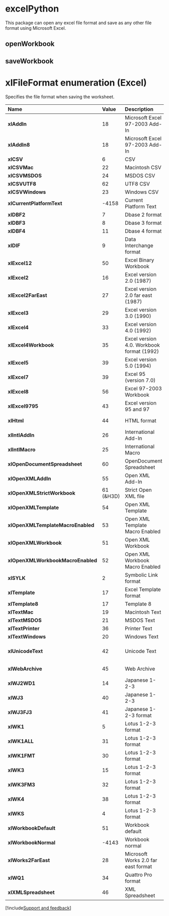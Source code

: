 # excelPython

This package can open any excel file format and save as any other file format using Microsoft Excel.

## openWorkbook

## saveWorkbook 

# xlFileFormat enumeration (Excel)

Specifies the file format when saving the worksheet.

|Name|Value|Description|Extension|
|:-----|:-----|:-----|:-----|
| **xlAddIn**|18|Microsoft Excel 97-2003 Add-In|*.xla|
| **xlAddIn8**|18|Microsoft Excel 97-2003 Add-In|*.xla|
| **xlCSV**|6|CSV|*.csv|
| **xlCSVMac**|22|Macintosh CSV|*.csv|
| **xlCSVMSDOS**|24|MSDOS CSV|*.csv|
| **xlCSVUTF8**|62|UTF8 CSV|*.csv|
| **xlCSVWindows**|23|Windows CSV|*.csv|
| **xlCurrentPlatformText**|-4158|Current Platform Text|*.txt|
| **xlDBF2**|7|Dbase 2 format|*.dbf|
| **xlDBF3**|8|Dbase 3 format|*.dbf|
| **xlDBF4**|11|Dbase 4 format|*.dbf|
| **xlDIF**|9|Data Interchange format|*.dif|
| **xlExcel12**|50|Excel Binary Workbook|*.xlsb|
| **xlExcel2**|16|Excel version 2.0 (1987)|*.xls|
| **xlExcel2FarEast**|27|Excel version 2.0 far east (1987)|*.xls|
| **xlExcel3**|29|Excel version 3.0 (1990)|*.xls|
| **xlExcel4**|33|Excel version 4.0 (1992)|*.xls|
| **xlExcel4Workbook**|35|Excel version 4.0. Workbook format (1992)|*.xlw|
| **xlExcel5**|39|Excel version 5.0 (1994)|*.xls|
| **xlExcel7**|39|Excel 95 (version 7.0)|*.xls|
| **xlExcel8**|56|Excel 97-2003 Workbook|*.xls|
| **xlExcel9795**|43|Excel version 95 and 97|*.xls|
| **xlHtml**|44|HTML format|*.htm; *.html|
| **xlIntlAddIn**|26|International Add-In|No file extension|
| **xlIntlMacro**|25|International Macro|No file extension|
| **xlOpenDocumentSpreadsheet**|60|OpenDocument Spreadsheet|*.ods|
| **xlOpenXMLAddIn**|55|Open XML Add-In|*.xlam|
| **xlOpenXMLStrictWorkbook**|61 (&H3D)|Strict Open XML file|*.xlsx|
| **xlOpenXMLTemplate**|54|Open XML Template|*.xltx|
| **xlOpenXMLTemplateMacroEnabled**|53|Open XML Template Macro Enabled|*.xltm|
| **xlOpenXMLWorkbook**|51|Open XML Workbook|*.xlsx|
| **xlOpenXMLWorkbookMacroEnabled**|52|Open XML Workbook Macro Enabled|*.xlsm|
| **xlSYLK**|2|Symbolic Link format|*.slk|
| **xlTemplate**|17|Excel Template format|*.xlt|
| **xlTemplate8**|17|Template 8|*.xlt|
| **xlTextMac**|19|Macintosh Text|*.txt|
| **xlTextMSDOS**|21|MSDOS Text|*.txt|
| **xlTextPrinter**|36|Printer Text|*.prn|
| **xlTextWindows**|20|Windows Text|*.txt|
| **xlUnicodeText**|42|Unicode Text|No file extension; *.txt|
| **xlWebArchive**|45|Web Archive|*.mht; *.mhtml|
| **xlWJ2WD1**|14|Japanese 1-2-3|*.wj2|
| **xlWJ3**|40|Japanese 1-2-3|*.wj3|
| **xlWJ3FJ3**|41|Japanese 1-2-3 format|*.wj3|
| **xlWK1**|5|Lotus 1-2-3 format|*.wk1|
| **xlWK1ALL**|31|Lotus 1-2-3 format|*.wk1|
| **xlWK1FMT**|30|Lotus 1-2-3 format|*.wk1|
| **xlWK3**|15|Lotus 1-2-3 format|*.wk3|
| **xlWK3FM3**|32|Lotus 1-2-3 format|*.wk3|
| **xlWK4**|38|Lotus 1-2-3 format|*.wk4|
| **xlWKS**|4|Lotus 1-2-3 format|*.wks|
| **xlWorkbookDefault**|51|Workbook default|*.xlsx|
| **xlWorkbookNormal**|-4143|Workbook normal|*.xls|
| **xlWorks2FarEast**|28|Microsoft Works 2.0 far east format|*.wks|
| **xlWQ1**|34|Quattro Pro format|*.wq1|
| **xlXMLSpreadsheet**|46|XML Spreadsheet|*.xml|

[!include[Support and feedback](~/includes/feedback-boilerplate.md)]
